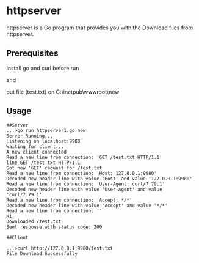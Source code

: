 # httpserver

httpserver is a Go program that provides you with the Download files from httpserver.

## Prerequisites

Install go and curl before run 

and

put file (test.txt) on C:\inetpub\wwwroot\new 



## Usage

```
##Server
...>go run httpserver1.go new
Server Running...
Listening on localhost:9980
Waiting for client...
A new client connected
Read a new line from connection: 'GET /test.txt HTTP/1.1'
line GET /test.txt HTTP/1.1
Got new 'GET' request for /test.txt
Read a new line from connection: 'Host: 127.0.0.1:9980'
Decoded new header line with value 'Host' and value '127.0.0.1:9980'
Read a new line from connection: 'User-Agent: curl/7.79.1'
Decoded new header line with value 'User-Agent' and value 'curl/7.79.1'
Read a new line from connection: 'Accept: */*'
Decoded new header line with value 'Accept' and value '*/*'
Read a new line from connection: ''
Hi
Downloaded /test.txt
Sent response with status code: 200

##Client

...>curl http://127.0.0.1:9980/test.txt
File Download Successfully

```

